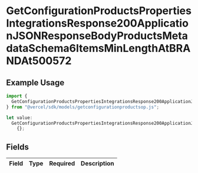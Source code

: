 # GetConfigurationProductsPropertiesIntegrationsResponse200ApplicationJSONResponseBodyProductsMetadataSchema6ItemsMinLengthAtBRANDAt500572

## Example Usage

```typescript
import {
  GetConfigurationProductsPropertiesIntegrationsResponse200ApplicationJSONResponseBodyProductsMetadataSchema6ItemsMinLengthAtBRANDAt500572,
} from "@vercel/sdk/models/getconfigurationproductsop.js";

let value:
  GetConfigurationProductsPropertiesIntegrationsResponse200ApplicationJSONResponseBodyProductsMetadataSchema6ItemsMinLengthAtBRANDAt500572 =
    {};
```

## Fields

| Field       | Type        | Required    | Description |
| ----------- | ----------- | ----------- | ----------- |